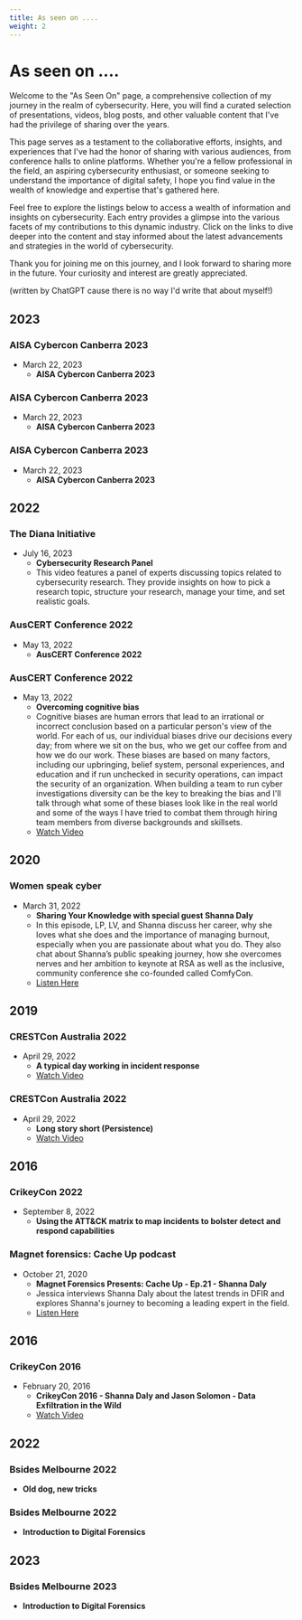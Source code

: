 ```yaml
---
title: As seen on ....
weight: 2
---
```


# As seen on ....

Welcome to the "As Seen On" page, a comprehensive collection of my journey in the realm of cybersecurity. Here, you will find a curated selection of presentations, videos, blog posts, and other valuable content that I've had the privilege of sharing over the years.

This page serves as a testament to the collaborative efforts, insights, and experiences that I've had the honor of sharing with various audiences, from conference halls to online platforms. Whether you're a fellow professional in the field, an aspiring cybersecurity enthusiast, or someone seeking to understand the importance of digital safety, I hope you find value in the wealth of knowledge and expertise that's gathered here.

Feel free to explore the listings below to access a wealth of information and insights on cybersecurity. Each entry provides a glimpse into the various facets of my contributions to this dynamic industry. Click on the links to dive deeper into the content and stay informed about the latest advancements and strategies in the world of cybersecurity.

Thank you for joining me on this journey, and I look forward to sharing more in the future. Your curiosity and interest are greatly appreciated.

(written by ChatGPT cause there is no way I'd write that about myself!)

## 2023

### AISA Cybercon Canberra 2023
- March 22, 2023
  - **AISA Cybercon Canberra 2023**

### AISA Cybercon Canberra 2023
- March 22, 2023
  - **AISA Cybercon Canberra 2023**

### AISA Cybercon Canberra 2023
- March 22, 2023
  - **AISA Cybercon Canberra 2023**

## 2022

### The Diana Initiative
- July 16, 2023
  - **Cybersecurity Research Panel**
  - This video features a panel of experts discussing topics related to cybersecurity research. They provide insights on how to pick a research topic, structure your research, manage your time, and set realistic goals.

### AusCERT Conference 2022
- May 13, 2022
  - **AusCERT Conference 2022**

### AusCERT Conference 2022
- May 13, 2022
  - **Overcoming cognitive bias**
  - Cognitive biases are human errors that lead to an irrational or incorrect conclusion based on a particular person's view of the world. For each of us, our individual biases drive our decisions every day; from where we sit on the bus, who we get our coffee from and how we do our work. These biases are based on many factors, including our upbringing, belief system, personal experiences, and education and if run unchecked in security operations, can impact the security of an organization. When building a team to run cyber investigations diversity can be the key to breaking the bias and I'll talk through what some of these biases look like in the real world and some of the ways I have tried to combat them through hiring team members from diverse backgrounds and skillsets.
  - [Watch Video](https://youtu.be/X7e8weJ2p5I?si=_tJFhxHv94alwKXE)

## 2020

### Women speak cyber
- March 31, 2022
  - **Sharing Your Knowledge with special guest Shanna Daly**
  - In this episode, LP, LV, and Shanna discuss her career, why she loves what she does and the importance of managing burnout, especially when you are passionate about what you do. They also chat about Shanna’s public speaking journey, how she overcomes nerves and her ambition to keynote at RSA as well as the inclusive, community conference she co-founded called ComfyCon.
  - [Listen Here](https://omny.fm/shows/women-speak-cyber/sharing-your-knowledge-with-special-guest-shanna-d)

## 2019

### CRESTCon Australia 2022
- April 29, 2022
  - **A typical day working in incident response**
  - [Watch Video](https://youtu.be/wqp1wgLnLAk?si=cEPgNu_auMYEDrT_)

### CRESTCon Australia 2022
- April 29, 2022
  - **Long story short (Persistence)**
  - [Watch Video](https://youtu.be/TdjTFNiHjJU?si=Lgb4cUHlDriI9Vuv)

## 2016

### CrikeyCon 2022
- September 8, 2022
  - **Using the ATT&CK matrix to map incidents to bolster detect and respond capabilities**

### Magnet forensics: Cache Up podcast
- October 21, 2020
  - **Magnet Forensics Presents: Cache Up - Ep.21 - Shanna Daly**
  - Jessica interviews Shanna Daly about the latest trends in DFIR and explores Shanna's journey to becoming a leading expert in the field.
  - [Listen Here](https://www.youtube.com/live/LsJARwXDDR4?si=gOaZt86dCOwYWvv_)

## 2016

### CrikeyCon 2016
- February 20, 2016
  - **CrikeyCon 2016 - Shanna Daly and Jason Solomon - Data Exfiltration in the Wild**
  - [Watch Video](https://youtu.be/RNP3sDS1WKk?si=SyI_5xcwG6eC3dB6)

## 2022

### Bsides Melbourne 2022
- **Old dog, new tricks**

### Bsides Melbourne 2022
- **Introduction to Digital Forensics**

## 2023

### Bsides Melbourne 2023
- **Introduction to Digital Forensics**



